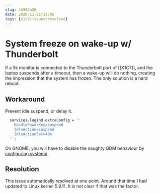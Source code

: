 ```yaml
---
slug: 45997a20
date: 2020-11-21T15:05
tags: [x1c7/issues/resolved]
---
```


# System freeze on wake-up w/ Thunderbolt

If a 5k monitor is connected to the Thunderbolt port of [[X1C7]], and the laptop suspends after a timeout, then a wake-up will do nothing, creating the impression that the system has frozen. The only solution is a hard reboot.

## Workaround

Prevent idle suspend, or delay it.

```nix
  services.logind.extraConfig = ''
    HandlePowerKey=suspend
    IdleAction=suspend
    IdleActionSec=40m
  '';
```

On GNOME, you will have to disable the naughty GDM behaviour by [configuring systemd](https://discourse.nixos.org/t/stop-pc-from-sleep/5757).

## Resolution

This issue automatically resolved at one point. Around that time I had updated to Linux kernel 5.9.11. It is not clear if that was the factor.